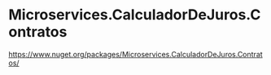 # Microservices.CalculadorDeJuros.Contratos

https://www.nuget.org/packages/Microservices.CalculadorDeJuros.Contratos/
